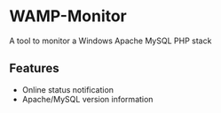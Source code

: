 # WAMP-Monitor
A tool to monitor a Windows Apache MySQL PHP stack

## Features
* Online status notification
* Apache/MySQL version information
